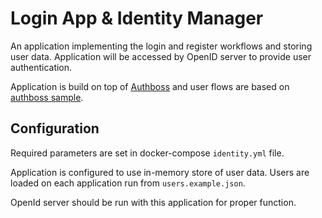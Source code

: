 # Login App & Identity Manager

An application implementing the login and register workflows and storing user data.
Application will be accessed by OpenID server to provide user authentication.

Application is build on top of [Authboss](https://github.com/volatiletech/authboss) and user flows are based on [authboss sample](https://github.com/volatiletech/authboss-sample).

## Configuration

Required parameters are set in docker-compose `identity.yml` file.

Application is configured to use in-memory store of user data.
Users are loaded on each application run from `users.example.json`.

OpenId server should be run with this application for proper function.
